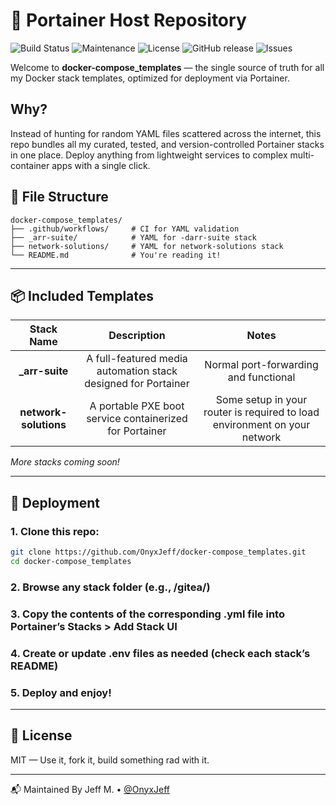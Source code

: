 # 🚢 Portainer Host Repository

![Build Status](https://github.com/OnyxJeff/docker-compose_templates/actions/workflows/validate-compose.yml/badge.svg)
![Maintenance](https://img.shields.io/maintenance/yes/2025.svg)
![License](https://img.shields.io/badge/license-MIT-green.svg)
![GitHub release](https://img.shields.io/github/v/release/OnyxJeff/docker-compose_templates)
![Issues](https://img.shields.io/github/issues/OnyxJeff/docker-compose_templates)

Welcome to **docker-compose_templates** — the single source of truth for all my Docker stack templates, optimized for deployment via Portainer.

## Why?

Instead of hunting for random YAML files scattered across the internet, this repo bundles all my curated, tested, and version-controlled Portainer stacks in one place. Deploy anything from lightweight services to complex multi-container apps with a single click.

## 📁 File Structure
```text
docker-compose_templates/
├── .github/workflows/     # CI for YAML validation
├── _arr-suite/            # YAML for -darr-suite stack
├── network-solutions/     # YAML for network-solutions stack
└── README.md              # You're reading it!
```
---

## 📦 Included Templates

| Stack Name            | Description                                                   |Notes                                                                      |
|:---:                  |:---:                                                          |:---:                                                                      |
| **_arr-suite**        | A full-featured media automation stack designed for Portainer | Normal port-forwarding and functional                                     |
| **network-solutions** | A portable PXE boot service containerized for Portainer       | Some setup in your router is required to load environment on your network |

*More stacks coming soon!*

---

## 🚀 Deployment

### 1. Clone this repo:
   ```bash
   git clone https://github.com/OnyxJeff/docker-compose_templates.git
   cd docker-compose_templates
   ```
### 2. Browse any stack folder (e.g., /gitea/)
### 3. Copy the contents of the corresponding .yml file into Portainer’s Stacks > Add Stack UI
### 4. Create or update .env files as needed (check each stack’s README)
### 5. Deploy and enjoy!

---

## 📜 License
MIT — Use it, fork it, build something rad with it.

---

📬 Maintained By
Jeff M. • [@OnyxJeff](https://www.github.com/onyxjeff)